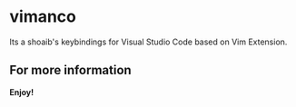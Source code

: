 # vimanco

Its a shoaib's keybindings for Visual Studio Code based on Vim Extension.

## For more information

**Enjoy!**
